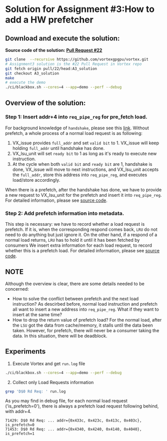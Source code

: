 # Solution for Assignment #3:How to add a HW prefetcher

## Download and execute the solution:

**Source code of the solution: [Pull Request #22](https://github.com/vortexgpgpu/vortex/pull/22)**

```bash
git clone  --recursive https://github.com/vortexgpgpu/vortex.git
# Assignment3 solution is the #22 Pull Request in Vortex repo
git fetch origin pull/22/head:A3_solution
git checkout A3_solution
make
# execute the demo
./ci/blackbox.sh --cores=4 --app=demo --perf --debug
```

## Overview of the solution:

### Step 1: Insert addr+4 into `req_pipe_reg` for pre_fetch load.

For background knowledge of `handshake`, please see this [link](http://fpgacpu.ca/fpga/handshake.html).
Without prefetch, a whole process of a normal load request is as following:

1. VX_issue provides `full_addr` and set `valid bit` to 1. VX_issue will keep holding `full_addr` until handshake has done.
2. VX_lsu_unit will set `ready bit` to 1 as long as it's ready to execute new instruction.
3. At the cycle when both `valid bit` and `ready bit` are 1, handshake is done, VX_issue will move to next instructions, and VX_lsu_unit accepts the `full_addr`, store this address into `req_pipe_reg`, and executes load/store accordingly.

When there is a prefetch, after the handshake has done, we have to provide a new request to VX_lsu_unit for the prefetch and insert it into `req_pipe_reg`. For detailed information, please see [source code](https://github.com/vortexgpgpu/vortex/pull/22/files#diff-e7c7dffbfe7b26e92b9b1675965b8920f4acaf6c337f1a53d837738231898465R57).

### Step 2: Add prefetch information into metadata.

This step is necessary: we have to record whether a load request is prefetch. If it is, when the corresponding respond comes back, `LRU` do not need to do anything but just ignore it. On the other hand, if a respond of a normal load returns, `LRU` has to hold it until it has been fetched by consumers We insert extra information for each load request, to record whether this is a prefetch load. For detailed information, please see [source code](https://github.com/vortexgpgpu/vortex/pull/22/files#diff-e7c7dffbfe7b26e92b9b1675965b8920f4acaf6c337f1a53d837738231898465R132).

## NOTE

Although the overview is clear, there are some details needed to be concerned:

- How to solve the conflict between prefetch and the next load instruction?
  As descirbed before, normal load instruction and prefetch all want to insert a new address into `req_pipe_reg`. What if they want to insert at the same time?
- How to drop the return value of prefetch load? For the normal load, after the `LSU` got the data from cache/memory, it stalls until the data been taken. However, for prefetch, there will never be a consumer taking the data. In this situation, there will be deadblock.

## Experiments

1. Execute Vortex and get `run.log` file

```bash
./ci/blackbox.sh --cores=4 --app=demo --perf --debug
```

2. Collect only Load Requests information

```bash
grep 'D$0 Rd Req: ' run.log
```

As you may find in debug file, for each normal load request ('is_prefetch=0'), there is always a prefetch load request following behind, with addr+4.

```
71429: D$0 Rd Req: ... addr={0x433c, 0x423c, 0x413c, 0x403c}, is_prefetch=0
71453: D$0 Rd Req: ... addr={0x4340, 0x4240, 0x4140, 0x4040}, is_prefetch=1
```
